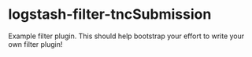 # logstash-filter-tncSubmission
Example filter plugin. This should help bootstrap your effort to write your own filter plugin!
